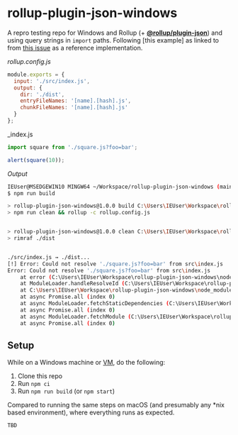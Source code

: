 # rollup-plugin-json-windows

A repro testing repo for Windows and Rollup (+ [**@rollup/plugin-json**](https://github.com/rollup/plugins/tree/master/packages/json)) and using query strings in `import` paths.  Following [this example] as linked to from [this issue]() as a reference implementation.

_rollup.config.js_
```js
module.exports = {
  input: './src/index.js',
  output: {
    dir: './dist',
    entryFileNames: '[name].[hash].js',
    chunkFileNames: '[name].[hash].js'
  }
};
```

_index.js
```js
import square from './square.js?foo=bar';

alert(square(10));
```

_Output_
```sh
IEUser@MSEDGEWIN10 MINGW64 ~/Workspace/rollup-plugin-json-windows (main)
$ npm run build

> rollup-plugin-json-windows@1.0.0 build C:\Users\IEUser\Workspace\rollup-plugin-json-windows
> npm run clean && rollup -c rollup.config.js


> rollup-plugin-json-windows@1.0.0 clean C:\Users\IEUser\Workspace\rollup-plugin-json-windows
> rimraf ./dist


./src/index.js → ./dist...
[!] Error: Could not resolve './square.js?foo=bar' from src\index.js
Error: Could not resolve './square.js?foo=bar' from src\index.js
    at error (C:\Users\IEUser\Workspace\rollup-plugin-json-windows\node_modules\rollup\dist\shared\rollup.js:7895:30)
    at ModuleLoader.handleResolveId (C:\Users\IEUser\Workspace\rollup-plugin-json-windows\node_modules\rollup\dist\shared\rollup.js:19570:24)
    at C:\Users\IEUser\Workspace\rollup-plugin-json-windows\node_modules\rollup\dist\shared\rollup.js:19526:22
    at async Promise.all (index 0)
    at async ModuleLoader.fetchStaticDependencies (C:\Users\IEUser\Workspace\rollup-plugin-json-windows\node_modules\rollup\dist\shared\rollup.js:19524:34)
    at async Promise.all (index 0)
    at async ModuleLoader.fetchModule (C:\Users\IEUser\Workspace\rollup-plugin-json-windows\node_modules\rollup\dist\shared\rollup.js:19500:9)
    at async Promise.all (index 0)
```

## Setup
While on a Windows machine or [VM](https://developer.microsoft.com/en-us/microsoft-edge/tools/vms/), do the following:

1. Clone this repo
1. Run `npm ci`
1. Run `npm run build` (or `npm start`)

Compared to running the same steps on macOS (and presumably any *nix based environment), where everything runs as expected.
```sh
TBD
```